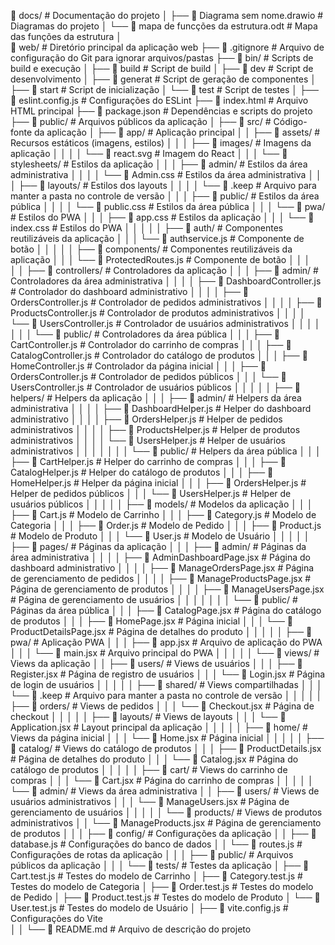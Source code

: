 📁 docs/                                            # Documentação do projeto
│   ├── 📄 Diagrama sem nome.drawio                 # Diagramas do projeto
│   └── 📄 mapa de funcções da estrutura.odt        # Mapa das funções da estrutura
│    
📁 web/                                             # Diretório principal da aplicação web
    ├── 📄 .gitignore                               # Arquivo de configuração do Git para ignorar arquivos/pastas
    ├── 📁 bin/                                     # Scripts de build e execução
    │   ├── 📄 build                                # Script de build
    │   ├── 📄 dev                                  # Script de desenvolvimento
    │   ├── 📄 generat                              # Script de geração de componentes
    │   ├── 📄 start                                # Script de inicialização
    │   └── 📄 test                                 # Script de testes
    │
    ├── 📄 eslint.config.js                         # Configurações do ESLint
    ├── 📄 index.html                               # Arquivo HTML principal
    ├── 📄 package.json                             # Dependências e scripts do projeto
    ├── 📁 public/                                  # Arquivos públicos da aplicação
    │
    ├── 📁 src/                                     # Código-fonte da aplicação
    │   ├── 📁 app/                                 # Aplicação principal
    │   │   ├── 📁 assets/                          # Recursos estáticos (imagens, estilos)
    │   │   │   ├── 📁 images/                      # Imagens da aplicação
    │   │   │   │   └── 📄 react.svg                # Imagem do React
    │   │   │   └── 📁 stylesheets/                 # Estilos da aplicação
    │   │   │       ├── 📁 admin/                   # Estilos da área administrativa
    │   │   │       │   └── 📄 Admin.css            # Estilos da área administrativa
    │   │   │       ├── 📁 layouts/                 # Estilos dos layouts
    │   │   │       │   └── 📄 .keep                # Arquivo para manter a pasta no controle de versão
    │   │   │       ├── 📁 public/                  # Estilos da área pública
    │   │   │       │   └── 📄 public.css           # Estilos da área pública
    │   │   │       └── 📁 pwa/                     # Estilos do PWA
    │   │   │           ├── 📄 app.css              # Estilos da aplicação
    │   │   │           └── 📄 index.css            # Estilos do PWA
    │   │   │
    │   │   ├── 📁 auth/                            # Componentes reutilizáveis da aplicação
    │   │   │   └── 📄 authservice.js               # Componente de botão
    │   │   │
    │   │   ├── 📁 components/                      # Componentes reutilizáveis da aplicação
    │   │   │   └── 📄 ProtectedRoutes.js           # Componente de botão
    │   │   │   
    │   │   ├── 📁 controllers/                     # Controladores da aplicação
    │   │   │   ├── 📁 admin/                       # Controladores da área administrativa
    │   │   │   │   ├── 📄 DashboardController.js   # Controlador do dashboard administrativo
    │   │   │   │   ├── 📄 OrdersController.js      # Controlador de pedidos administrativos
    │   │   │   │   ├── 📄 ProductsController.js    # Controlador de produtos administrativos
    │   │   │   │   └── 📄 UsersController.js       # Controlador de usuários administrativos
    │   │   │   │
    │   │   │   └── 📁 public/                      # Controladores da área pública
    │   │   │       ├── 📄 CartController.js        # Controlador do carrinho de compras
    │   │   │       ├── 📄 CatalogController.js     # Controlador do catálogo de produtos
    │   │   │       ├── 📄 HomeController.js        # Controlador da página inicial
    │   │   │       ├── 📄 OrdersController.js      # Controlador de pedidos públicos
    │   │   │       └── 📄 UsersController.js       # Controlador de usuários públicos
    │   │   │
    │   │   ├── 📁 helpers/                         # Helpers da aplicação
    │   │   │   ├── 📁 admin/                       # Helpers da área administrativa
    │   │   │   │   ├── 📄 DashboardHelper.js       # Helper do dashboard administrativo
    │   │   │   │   ├── 📄 OrdersHelper.js          # Helper de pedidos administrativos
    │   │   │   │   ├── 📄 ProductsHelper.js        # Helper de produtos administrativos
    │   │   │   │   └── 📄 UsersHelper.js           # Helper de usuários administrativos
    │   │   │   │
    │   │   │   └── 📁 public/                      # Helpers da área pública
    │   │   │       ├── 📄 CartHelper.js            # Helper do carrinho de compras
    │   │   │       ├── 📄 CatalogHelper.js         # Helper do catálogo de produtos
    │   │   │       ├── 📄 HomeHelper.js            # Helper da página inicial
    │   │   │       ├── 📄 OrdersHelper.js          # Helper de pedidos públicos
    │   │   │       └── 📄 UsersHelper.js           # Helper de usuários públicos
    │   │   │
    │   │   ├── 📁 models/                          # Modelos da aplicação
    │   │   │   ├── 📄 Cart.js                      # Modelo de Carrinho
    │   │   │   ├── 📄 Category.js                  # Modelo de Categoria
    │   │   │   ├── 📄 Order.js                     # Modelo de Pedido
    │   │   │   ├── 📄 Product.js                   # Modelo de Produto
    │   │   │   └── 📄 User.js                      # Modelo de Usuário
    │   │   │
    │   │   ├── 📁 pages/                           # Páginas da aplicação
    │   │   │   ├── 📁 admin/                       # Páginas da área administrativa
    │   │   │   │   ├── 📄 AdminDashboardPage.jsx   # Página do dashboard administrativo
    │   │   │   │   ├── 📄 ManageOrdersPage.jsx     # Página de gerenciamento de pedidos
    │   │   │   │   ├── 📄 ManageProductsPage.jsx   # Página de gerenciamento de produtos
    │   │   │   │   ├── 📄 ManageUsersPage.jsx      # Página de gerenciamento de usuários
    │   │   │   │
    │   │   │   └── 📁 public/                      # Páginas da área pública
    │   │   │       ├── 📄 CatalogPage.jsx          # Página do catálogo de produtos
    │   │   │       ├── 📄 HomePage.jsx             # Página inicial
    │   │   │       └── 📄 ProductDetailsPage.jsx   # Página de detalhes do produto
    │   │   │
    │   │   ├── 📁 pwa/                             # Aplicação PWA
    │   │   │   ├── 📄 app.jsx                      # Arquivo de aplicação do PWA
    │   │   │   └── 📄 main.jsx                     # Arquivo principal do PWA
    │   │   │
    │   │   └── 📁 views/                           # Views da aplicação
    │   │       ├── 📁 users/                       # Views de usuários
    │   │       │   ├── 📄 Register.jsx             # Página de registro de usuários
    │   │       │   └── 📄 Login.jsx                # Página de login de usuários
    │   │       │
    │   │       ├── 📁 shared/                      # Views compartilhadas
    │   │       │   └── 📄 .keep                    # Arquivo para manter a pasta no controle de versão
    │   │       │
    │   │       ├── 📁 orders/                      # Views de pedidos
    │   │       │   └── 📄 Checkout.jsx             # Página de checkout
    │   │       │
    │   │       ├── 📁 layouts/                     # Views de layouts
    │   │       │   └── 📄 Application.jsx          # Layout principal da aplicação
    │   │       │
    │   │       ├── 📁 home/                        # Views da página inicial
    │   │       │   └── 📄 Home.jsx                 # Página inicial
    │   │       │
    │   │       ├── 📁 catalog/                     # Views do catálogo de produtos
    │   │       │   ├── 📄 ProductDetails.jsx       # Página de detalhes do produto
    │   │       │   └── 📄 Catalog.jsx              # Página do catálogo de produtos
    │   │       │
    │   │       ├── 📁 cart/                        # Views do carrinho de compras
    │   │       │   └── 📄 Cart.jsx                 # Página do carrinho de compras
    │   │       │
    │   │       └── 📁 admin/                       # Views da área administrativa
    │   │           ├── 📁 users/                   # Views de usuários administrativos
    │   │           │   └── 📄 ManageUsers.jsx      # Página de gerenciamento de usuários
    │   │           │
    │   │           └── 📁 products/                # Views de produtos administrativos
    │   │               └── 📄 ManageProducts.jsx   # Página de gerenciamento de produtos
    │   │
    │   ├── 📁 config/                              # Configurações da aplicação
    │   │   ├── 📄 database.js                      # Configurações do banco de dados
    │   │   └── 📄 routes.js                        # Configurações de rotas da aplicação
    │   │
    │   ├── 📁 public/                              # Arquivos públicos da aplicação
    │   │
    │   └── 📁 tests/                               # Testes da aplicação
    │       ├── 📄 Cart.test.js                     # Testes do modelo de Carrinho
    │       ├── 📄 Category.test.js                 # Testes do modelo de Categoria
    │       ├── 📄 Order.test.js                    # Testes do modelo de Pedido
    │       ├── 📄 Product.test.js                  # Testes do modelo de Produto
    │       └── 📄 User.test.js                     # Testes do modelo de Usuário
    │
    ├── 📄 vite.config.js                           # Configurações do Vite   
    │
    │
    └── 📄 README.md                                # Arquivo de descrição do projeto